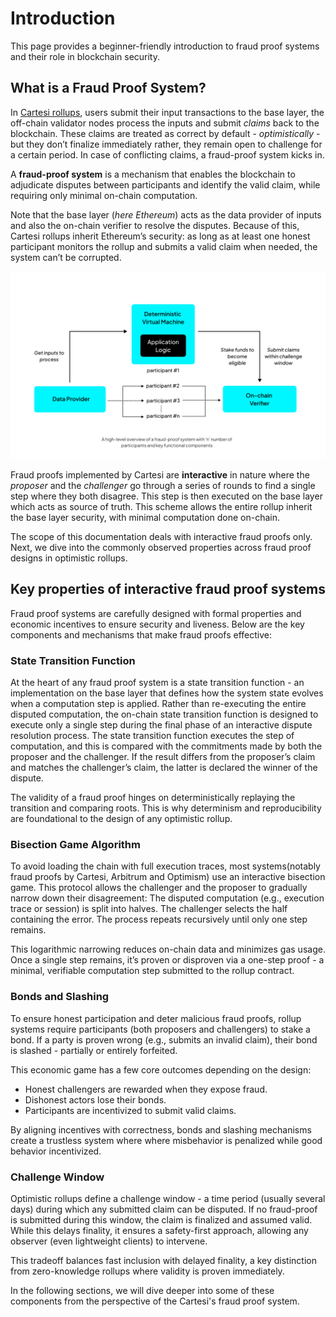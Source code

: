 # Introduction

This page provides a beginner-friendly introduction to fraud proof systems and their role in blockchain security.

## What is a Fraud Proof System?

In [Cartesi rollups](../../../get-started/optimistic-rollups), users submit their input transactions to the base layer, the off-chain validator nodes process the inputs and submit _claims_ back to the blockchain. These claims are treated as correct by default - _optimistically_ - but they don’t finalize immediately rather, they remain open to challenge for a certain period. In case of conflicting claims, a fraud-proof system kicks in.

A **fraud-proof system** is a mechanism that enables the blockchain to adjudicate disputes between participants and identify the valid claim, while requiring only minimal on-chain computation.

Note that the base layer (_here Ethereum_) acts as the data provider of inputs and also the on-chain verifier to resolve the disputes. Because of this, Cartesi rollups inherit Ethereum’s security: as long as at least one honest participant monitors the rollup and submits a valid claim when needed, the system can’t be corrupted.



![Fraud Proof](../images/fraud-proofs-general.png)

Fraud proofs implemented by Cartesi are **interactive** in nature where the _proposer_ and the _challenger_ go through a series of rounds to find a single step where they both disagree. This step is then executed on the base layer which acts as source of truth. This scheme allows the entire rollup inherit the base layer security, with minimal computation done on-chain.

The scope of this documentation deals with interactive fraud proofs only. Next, we dive into the commonly observed properties across fraud proof designs in optimistic rollups.

## Key properties of interactive fraud proof systems

Fraud proof systems are carefully designed with formal properties and economic incentives to ensure security and liveness. Below are the key components and mechanisms that make fraud proofs effective:

### State Transition Function
At the heart of any fraud proof system is a state transition function - an implementation on the base layer that defines how the system state evolves when a computation step is applied. Rather than re-executing the entire disputed computation, the on-chain state transition function is designed to execute only a single step during the final phase of an interactive dispute resolution process. The state transition function executes the step of computation, and this is compared with the commitments made by both the proposer and the challenger. If the result differs from the proposer’s claim and matches the challenger’s claim, the latter is declared the winner of the dispute.

The validity of a fraud proof hinges on deterministically replaying the transition and comparing roots. This is why determinism and reproducibility are foundational to the design of any optimistic rollup.

### Bisection Game Algorithm
To avoid loading the chain with full execution traces, most systems(notably fraud proofs by Cartesi, Arbitrum and Optimism) use an interactive bisection game. This protocol allows the challenger and the proposer to gradually narrow down their disagreement:
The disputed computation (e.g., execution trace or session) is split into halves.
The challenger selects the half containing the error.
The process repeats recursively until only one step remains.

This logarithmic narrowing reduces on-chain data and minimizes gas usage. Once a single step remains, it’s proven or disproven via a one-step proof - a minimal, verifiable computation step submitted to the rollup contract.

### Bonds and Slashing
To ensure honest participation and deter malicious fraud proofs, rollup systems require participants (both proposers and challengers) to stake a bond. If a party is proven wrong (e.g., submits an invalid claim), their bond is slashed - partially or entirely forfeited.

This economic game has a few core outcomes depending on the design:
- Honest challengers are rewarded when they expose fraud.
- Dishonest actors lose their bonds.
- Participants are incentivized to submit valid claims.

By aligning incentives with correctness, bonds and slashing mechanisms create a trustless system where where misbehavior is penalized while good behavior incentivized.

### Challenge Window
Optimistic rollups define a challenge window - a time period (usually several days) during which any submitted claim can be disputed. If no fraud-proof is submitted during this window, the claim is finalized and assumed valid. While this delays finality, it ensures a safety-first approach, allowing any observer (even lightweight clients) to intervene.

This tradeoff balances fast inclusion with delayed finality, a key distinction from zero-knowledge rollups where validity is proven immediately.

In the following sections, we will dive deeper into some of these components from the perspective of the Cartesi's fraud proof system.
